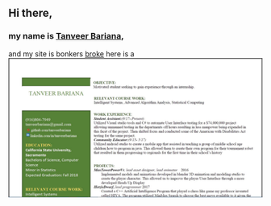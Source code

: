 ## Hi there, 
### my name is [Tanveer Bariana](https://www.linkedin.com/in/tanveerbariana),
and my site is bonkers [broke](second.md)
here is a ![remume](resume.JPG)
